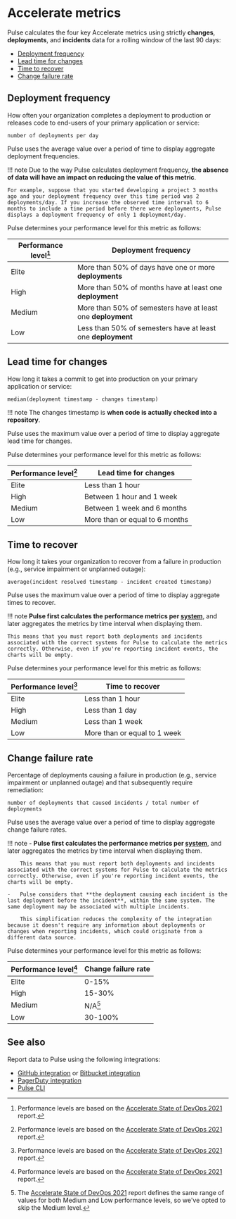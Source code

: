 # Accelerate metrics

Pulse calculates the four key Accelerate metrics using strictly **changes**, **deployments**, and **incidents** data for a rolling window of the last 90 days:

-   [Deployment frequency](#deployment-frequency)
-   [Lead time for changes](#lead-time-for-changes)
-   [Time to recover](#time-to-recover)
-   [Change failure rate](#change-failure-rate)

## Deployment frequency

How often your organization completes a deployment to production or releases code to end-users of your primary application or service:

```text
number of deployments per day
```

Pulse uses the average value over a period of time to display aggregate deployment frequencies.

!!! note
    Due to the way Pulse calculates deployment frequency, **the absence of data will have an impact on reducing the value of this metric**.

    For example, suppose that you started developing a project 3 months ago and your deployment frequency over this time period was 2 deployments/day. If you increase the observed time interval to 6 months to include a time period before there were deployments, Pulse displays a deployment frequency of only 1 deployment/day.

Pulse determines your performance level for this metric as follows:

| Performance level[^1] | Deployment frequency                                        |
| --------------------- | ----------------------------------------------------------- |
| Elite                 | More than 50% of days have one or more **deployments**      |
| High                  | More than 50% of months have at least one **deployment**    |
| Medium                | More than 50% of semesters have at least one **deployment** |
| Low                   | Less than 50% of semesters have at least one **deployment** |

## Lead time for changes

How long it takes a commit to get into production on your primary application or service:

```text
median(deployment timestamp - changes timestamp)
```

!!! note
    The changes timestamp is **when code is actually checked into a repository**.

Pulse uses the maximum value over a period of time to display aggregate lead time for changes.

Pulse determines your performance level for this metric as follows:

| Performance level[^1] | Lead time for changes          |
| --------------------- | ------------------------------ |
| Elite                 | Less than 1 hour               |
| High                  | Between 1 hour and 1 week      |
| Medium                | Between 1 week and 6 months    |
| Low                   | More than or equal to 6 months |

## Time to recover

How long it takes your organization to recover from a failure in production (e.g., service impairment or unplanned outage):

```text
average(incident resolved timestamp - incident created timestamp)
```

Pulse uses the maximum value over a period of time to display aggregate times to recover.

!!! note
    **Pulse first calculates the performance metrics per [system](../cli/cli.md#before-you-begin)**, and later aggregates the metrics by time interval when displaying them.

    This means that you must report both deployments and incidents associated with the correct systems for Pulse to calculate the metrics correctly. Otherwise, even if you're reporting incident events, the charts will be empty.

Pulse determines your performance level for this metric as follows:

| Performance level[^1] | Time to recover              |
| --------------------- | ---------------------------- |
| Elite                 | Less than 1 hour             |
| High                  | Less than 1 day              |
| Medium                | Less than 1 week             |
| Low                   | More than or equal to 1 week |

## Change failure rate

Percentage of deployments causing a failure in production (e.g., service impairment or unplanned outage) and that subsequently require remediation:

```text
number of deployments that caused incidents / total number of deployments
```

Pulse uses the average value over a period of time to display aggregate change failure rates.

!!! note
    -   **Pulse first calculates the performance metrics per [system](../cli/cli.md#before-you-begin)**, and later aggregates the metrics by time interval when displaying them.

        This means that you must report both deployments and incidents associated with the correct systems for Pulse to calculate the metrics correctly. Otherwise, even if you're reporting incident events, the charts will be empty.

    -   Pulse considers that **the deployment causing each incident is the last deployment before the incident**, within the same system. The same deployment may be associated with multiple incidents.

        This simplification reduces the complexity of the integration because it doesn't require any information about deployments or changes when reporting incidents, which could originate from a different data source.

Pulse determines your performance level for this metric as follows:

| Performance level[^1] | Change failure rate |
| --------------------- | ------------------- |
| Elite                 | 0-15%               |
| High                  | 15-30%              |
| Medium                | N/A[^2]             |
| Low                   | 30-100%             |

[^1]: Performance levels are based on the [Accelerate State of DevOps 2021](https://services.google.com/fh/files/misc/state-of-devops-2021.pdf) report.
[^2]: The [Accelerate State of DevOps 2021](https://services.google.com/fh/files/misc/state-of-devops-2021.pdf) report defines the same range of values for both Medium and Low performance levels, so we've opted to skip the Medium level.

## See also

Report data to Pulse using the following integrations:

-   [GitHub integration](../one-click-integrations/github-integration.md) or [Bitbucket integration](../one-click-integrations/bitbucket-integration.md)
-   [PagerDuty integration](../one-click-integrations/pagerduty-integration.md)
-   [Pulse CLI](../cli/cli.md)
